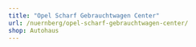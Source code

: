 ```yaml
---
title: "Opel Scharf Gebrauchtwagen Center"
url: /nuernberg/opel-scharf-gebrauchtwagen-center/
shop: Autohaus
---
```


